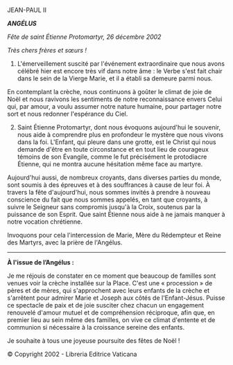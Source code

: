 JEAN-PAUL II

***ANGÉLUS***

*Fête de saint Étienne Protomartyr,  26 décembre 2002*

*Très chers frères et sœurs !*

1. L'émerveillement suscité par l'événement extraordinaire que nous avons célébré hier est encore très vif dans notre âme : le Verbe s'est fait chair dans le sein de la Vierge Marie, et il a établi sa demeure parmi nous.

En contemplant la crèche, nous continuons à goûter le climat de joie de Noël et nous ravivons les sentiments de notre reconnaissance envers Celui qui, par amour, a voulu assumer notre nature humaine, pour partager notre sort et nous redonner l'espérance du Ciel.

2. Saint Étienne Protomartyr, dont nous évoquons aujourd'hui le souvenir, nous aide à comprendre plus en profondeur le mystère que nous vivons dans la foi. L'Enfant, qui pleure dans une grotte, est le Christ qui nous demande d'être en toute circonstance et en tout lieu de courageux témoins de son Évangile, comme le fut précisément le protodiacre Étienne, qui ne montra aucune hésitation même face au martyre.

Aujourd'hui aussi, de nombreux croyants, dans diverses parties du monde, sont soumis à des épreuves et à des souffrances à cause de leur foi. À travers la fête d'aujourd'hui, nous sommes invités à prendre à nouveau conscience du fait que nous sommes appelés, en tant que croyants, à suivre le Seigneur sans compromis jusqu'à la Croix, soutenus par la puissance de son Esprit. Que saint Étienne nous aide à ne jamais manquer à notre vocation chrétienne.

Invoquons pour cela l'intercession de Marie, Mère du Rédempteur et Reine des Martyrs, avec la prière de l'Angélus.

** * **

**À l'issue de l’Angélus :**

Je me réjouis de constater en ce moment que beaucoup de familles sont venues voir la crèche installée sur la Place. C'est une « procession » de pères et de mères, qui s'approchent avec leurs enfants de la crèche et s'arrêtent pour admirer Marie et Joseph aux côtés de l'Enfant-Jésus. Puisse ce spectacle de paix et de joie susciter chez chacun un engagement renouvelé d'amour mutuel et de compréhension réciproque, afin que, en premier lieu au sein même des familles, on vive ce climat d'entente et de communion si nécessaire à la croissance sereine des enfants.

Je souhaite à tous une joyeuse poursuite des fêtes de Noël !

© Copyright 2002 - Libreria Editrice Vaticana
